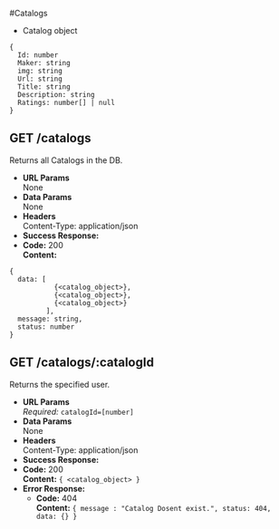 #Catalogs
* Catalog object
```
{
  Id: number
  Maker: string
  img: string
  Url: string
  Title: string
  Description: string
  Ratings: number[] | null
}
```
**GET /catalogs**
----
  Returns all Catalogs in the DB.
* **URL Params**  
  None
* **Data Params**  
  None
* **Headers**  
  Content-Type: application/json  
* **Success Response:**  
* **Code:** 200  
  **Content:**  
```
{
  data: [
           {<catalog_object>},
           {<catalog_object>},
           {<catalog_object>}
         ],
  message: string,
  status: number
}
```

**GET /catalogs/:catalogId**
----
  Returns the specified user.
* **URL Params**  
  *Required:* `catalogId=[number]`
* **Data Params**  
  None
* **Headers**  
  Content-Type: application/json  
* **Success Response:** 
* **Code:** 200  
  **Content:**  `{ <catalog_object> }` 
* **Error Response:**  
  * **Code:** 404  
  **Content:** `{ message : "Catalog Dosent exist.", status: 404, data: {} }`  
